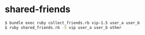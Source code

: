 # shared-friends

``` sh
$ bundle exec ruby collect_friends.rb vip-1.5 user_a user_b
$ ruby shared_friends.rb -5 vip user_a user_b other
```
